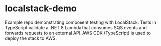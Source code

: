 # localstack-demo
Example repo demonstrating component testing with LocalStack. Tests in TypeScript validate a .NET 8 Lambda that consumes SQS events and forwards requests to an external API. AWS CDK (TypeScript) is used to deploy the stack to AWS.
